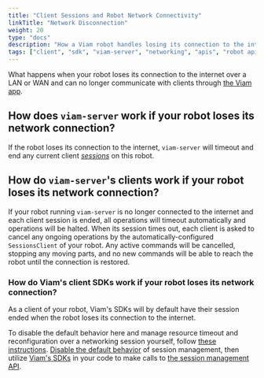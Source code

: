 ```yaml
---
title: "Client Sessions and Robot Network Connectivity"
linkTitle: "Network Disconnection"
weight: 20
type: "docs"
description: "How a Viam robot handles losing its connection to the internet."
tags: ["client", "sdk", "viam-server", "networking", "apis", "robot api", "session"]
---
```


What happens when your robot loses its connection to the internet over a LAN or WAN and can no longer communicate with clients through [the Viam app](https://app.viam.com).

## How does `viam-server` work if your robot loses its network connection?

If the robot loses its connection to the internet, `viam-server` will timeout and end any current client [*sessions*](/program/apis/sessions/) on this robot.

## How do `viam-server`'s clients work if your robot loses its network connection?

If your robot running `viam-server` is no longer connected to the internet and each client session is ended, all operations will timeout automatically and operations will be halted.
When its session times out, each client is asked to cancel any ongoing operations by the automatically-configured `SessionsClient` of your robot.
Any active commands will be cancelled, stopping any moving parts, and no new commands will be able to reach the robot until the connection is restored.

### How do Viam's client SDKs work if your robot loses its network connection?

As a client of your robot, Viam's SDKs will by default have their session ended when the robot loses its connection to the internet.

To disable the default behavior here and manage resource timeout and reconfiguration over a networking session yourself, follow [these instructions](/program/apis/sessions/).
[Disable the default behavior](/program/apis/sessions/#disable-default-session-management) of session management, then utilize [Viam's SDKs](/program/) in your code to make calls to [the session management API](https://pkg.go.dev/go.viam.com/rdk/session#hdr-API).
